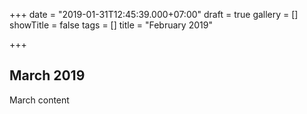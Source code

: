 +++
date = "2019-01-31T12:45:39.000+07:00"
draft = true
gallery = []
showTitle = false
tags = []
title = "February 2019"

+++
## March 2019

March content